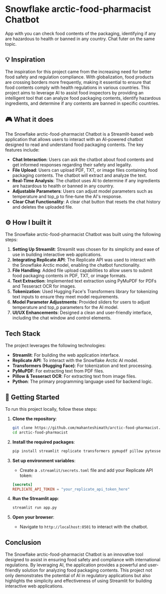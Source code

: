 # Snowflake arctic-food-pharmacist Chatbot
App with you can check food contents of the packaging, identifying if any are hazardous to health or banned in any country.
Chat futer on the same topic.

## 💡 Inspiration

The inspiration for this project came from the increasing need for better food safety and regulation compliance. With globalization, food products are crossing borders more frequently, making it essential to ensure that food contents comply with health regulations in various countries. This project aims to leverage AI to assist food inspectors by providing an intelligent tool that can analyze food packaging contents, identify hazardous ingredients, and determine if any contents are banned in specific countries.

## 🎮 What it does

The Snowflake arctic-food-pharmacist Chatbot is a Streamlit-based web application that allows users to interact with an AI-powered chatbot designed to read and understand food packaging contents. The key features include:

- **Chat Interaction**: Users can ask the chatbot about food contents and get informed responses regarding their safety and legality.
- **File Upload**: Users can upload PDF, TXT, or image files containing food packaging contents. The chatbot will extract and analyze the text.
- **Real-Time Analysis**: The chatbot uses AI to determine if any ingredients are hazardous to health or banned in any country.
- **Adjustable Parameters**: Users can adjust model parameters such as temperature and top_p to fine-tune the AI's response.
- **Clear Chat Functionality**: A clear chat button that resets the chat history and deletes the uploaded file.

## ⚙️ How I built it

The Snowflake arctic-food-pharmacist Chatbot was built using the following steps:

1. **Setting Up Streamlit**: Streamlit was chosen for its simplicity and ease of use in building interactive web applications.
2. **Integrating Replicate API**: The Replicate API was used to interact with the Snowflake Arctic model, enabling the chatbot functionality.
3. **File Handling**: Added file upload capabilities to allow users to submit food packaging contents in PDF, TXT, or image formats.
4. **Text Extraction**: Implemented text extraction using PyMuPDF for PDFs and Tesseract OCR for images.
5. **Tokenization**: Used Hugging Face's Transformers library for tokenizing text inputs to ensure they meet model requirements.
6. **Model Parameter Adjustments**: Provided sliders for users to adjust temperature and top_p parameters for the AI model.
7. **UI/UX Enhancements**: Designed a clean and user-friendly interface, including the chat window and control elements.

## Tech Stack

The project leverages the following technologies:

- **Streamlit**: For building the web application interface.
- **Replicate API**: To interact with the Snowflake Arctic AI model.
- **Transformers (Hugging Face)**: For tokenization and text processing.
- **PyMuPDF**: For extracting text from PDF files.
- **Pillow & Tesseract OCR**: For extracting text from image files.
- **Python**: The primary programming language used for backend logic.

## 🚀 Getting Started

To run this project locally, follow these steps:

1. **Clone the repository**:
    ```sh
    git clone https://github.com/mahanteshimath/arctic-food-pharmacist.git
    cd arctic-food-pharmacist
    ```

2. **Install the required packages**:
    ```sh
    pip install streamlit replicate transformers pymupdf pillow pytesseract
    ```

3. **Set up environment variables**:
    - Create a `.streamlit/secrets.toml` file and add your Replicate API token:
    ```toml
    [secrets]
    REPLICATE_API_TOKEN = "your_replicate_api_token_here"
    ```

4. **Run the Streamlit app**:
    ```sh
    streamlit run app.py
    ```

5. **Open your browser**:
    - Navigate to `http://localhost:8501` to interact with the chatbot.

## Conclusion

The Snowflake arctic-food-pharmacist Chatbot is an innovative tool designed to assist in ensuring food safety and compliance with international regulations. By leveraging AI, the application provides a powerful and user-friendly solution for analyzing food packaging contents. This project not only demonstrates the potential of AI in regulatory applications but also highlights the simplicity and effectiveness of using Streamlit for building interactive web applications.
